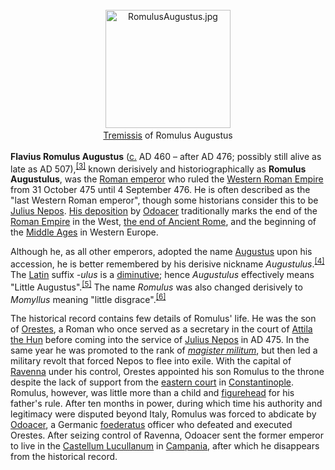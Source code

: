 <div class="photo" colspan="2" style="text-align: center; margin: 25px 0 10px;"><a class="image" href="https://en.wikipedia.org/wiki/File:RomulusAugustus.jpg"><img alt="RomulusAugustus.jpg" data-file-height="236" data-file-width="250" decoding="async" height="189" src="https://upload.wikimedia.org/wikipedia/commons/thumb/c/c6/RomulusAugustus.jpg/200px-RomulusAugustus.jpg" srcset="https://upload.wikimedia.org/wikipedia/commons/c/c6/RomulusAugustus.jpg 1.5x" width="200"/></a><div style="line-height:normal;padding-bottom:0.2em;padding-top:0.2em;"><a href="https://en.wikipedia.org/wiki/Tremissis" title="Tremissis">Tremissis</a> of Romulus Augustus</div></div>

[comment]: # 'breakpoint'
<p><b>Flavius Romulus Augustus</b> (<a href="https://en.wikipedia.org/wiki/Circa" title="Circa">c.</a> AD 460 – after AD 476; possibly still alive as late as AD 507),<sup class="reference" id="cite_ref-3"><a href="#cite_note-3">[3]</a></sup> known derisively and historiographically as <b>Romulus Augustulus</b>, was the <a href="https://en.wikipedia.org/wiki/Roman_emperor" title="Roman emperor">Roman emperor</a> who ruled the <a href="https://en.wikipedia.org/wiki/Western_Roman_Empire" title="Western Roman Empire">Western Roman Empire</a> from 31 October 475 until 4 September 476. He is often described as the "last Western Roman emperor", though some historians consider this to be <a href="https://en.wikipedia.org/wiki/Julius_Nepos" title="Julius Nepos">Julius Nepos</a>. <a class="mw-redirect" href="https://en.wikipedia.org/wiki/Odoacer%27s_deposition_of_Romulus_Augustulus" title="Odoacer's deposition of Romulus Augustulus">His deposition</a> by <a href="https://en.wikipedia.org/wiki/Odoacer" title="Odoacer">Odoacer</a> traditionally marks the end of the <a href="https://en.wikipedia.org/wiki/Roman_Empire" title="Roman Empire">Roman Empire</a> in the West, <a class="mw-redirect" href="https://en.wikipedia.org/wiki/Decline_of_the_Roman_Empire" title="Decline of the Roman Empire">the end of Ancient Rome</a>, and the beginning of the <a href="https://en.wikipedia.org/wiki/Middle_Ages" title="Middle Ages">Middle Ages</a> in Western Europe.
</p><p>Although he, as all other emperors, adopted the name <a class="mw-redirect" href="https://en.wikipedia.org/wiki/Augustus_(honorific)" title="Augustus (honorific)">Augustus</a> upon his accession, he is better remembered by his derisive nickname <i>Augustulus</i>.<sup class="reference" id="cite_ref-4"><a href="#cite_note-4">[4]</a></sup> The <a href="https://en.wikipedia.org/wiki/Latin" title="Latin">Latin</a> suffix <i>-ulus</i> is a <a href="https://en.wikipedia.org/wiki/Diminutive" title="Diminutive">diminutive</a>; hence <i>Augustulus</i> effectively means "Little Augustus".<sup class="reference" id="cite_ref-romanemperors_5-0"><a href="#cite_note-romanemperors-5">[5]</a></sup> The name <i>Romulus</i> was also changed derisively to <i>Momyllus</i> meaning "little disgrace".<sup class="reference" id="cite_ref-6"><a href="#cite_note-6">[6]</a></sup>
</p><p>The historical record contains few details of Romulus' life. He was the son of <a class="mw-redirect" href="https://en.wikipedia.org/wiki/Orestes_(father_of_Romulus_Augustulus)" title="Orestes (father of Romulus Augustulus)">Orestes</a>, a Roman who once served as a secretary in the court of <a href="https://en.wikipedia.org/wiki/Attila" title="Attila">Attila the Hun</a> before coming into the service of <a href="https://en.wikipedia.org/wiki/Julius_Nepos" title="Julius Nepos">Julius Nepos</a> in AD 475. In the same year he was promoted to the rank of <i><a href="https://en.wikipedia.org/wiki/Magister_militum" title="Magister militum">magister militum</a></i>, but then led a military revolt that forced Nepos to flee into exile. With the capital of <a href="https://en.wikipedia.org/wiki/Ravenna" title="Ravenna">Ravenna</a> under his control, Orestes appointed his son Romulus to the throne despite the lack of support from the <a href="https://en.wikipedia.org/wiki/Byzantine_Empire" title="Byzantine Empire">eastern court</a> in <a href="https://en.wikipedia.org/wiki/Constantinople" title="Constantinople">Constantinople</a>. Romulus, however, was little more than a child and <a class="mw-redirect" href="https://en.wikipedia.org/wiki/Figurehead_(metaphor)" title="Figurehead (metaphor)">figurehead</a> for his father's rule. After ten months in power, during which time his authority and legitimacy were disputed beyond Italy, Romulus was forced to abdicate by <a href="https://en.wikipedia.org/wiki/Odoacer" title="Odoacer">Odoacer</a>, a Germanic <a href="https://en.wikipedia.org/wiki/Foederati" title="Foederati">foederatus</a> officer who defeated and executed Orestes. After seizing control of Ravenna, Odoacer sent the former emperor to live in the <a class="mw-redirect" href="https://en.wikipedia.org/wiki/Castellum_Lucullanum" title="Castellum Lucullanum">Castellum Lucullanum</a> in <a href="https://en.wikipedia.org/wiki/Campania" title="Campania">Campania</a>, after which he disappears from the historical record.
</p>